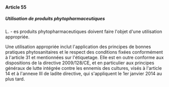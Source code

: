 #### Article 55
##### Utilisation de produits phytopharmaceutiques

L. - es produits phytopharmaceutiques doivent faire l'objet d'une utilisation appropriée.

Une utilisation appropriée inclut l'application des principes de bonnes pratiques phytosanitaires et le respect des conditions fixées conformément à l'article 31 et mentionnées sur l'étiquetage. Elle est en outre conforme aux dispositions de la directive 2009/128/CE, et en particulier aux principes généraux de lutte intégrée contre les ennemis des cultures, visés à l'article 14 et à l'annexe III de ladite directive, qui s'appliquent le 1er janvier 2014 au plus tard.
